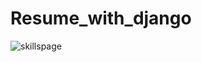 # Resume_with_django
![skillspage](https://user-images.githubusercontent.com/65389710/148499164-31f27302-fc12-4267-a768-1daf36f0d27d.JPG)
